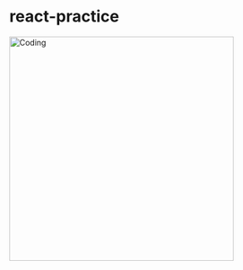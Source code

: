 # react-practice
<img align="left" alt="Coding" width="400" src="https://user-images.githubusercontent.com/108051005/222510624-1268e90b-ce93-4e25-bc8f-4356d5cb9f70">

